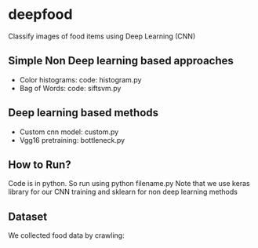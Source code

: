 # deepfood
Classify images of food items using Deep Learning (CNN)

## Simple Non Deep learning based approaches
- Color histograms: code: histogram.py
- Bag of Words: code: siftsvm.py

## Deep learning based methods
- Custom cnn model: custom.py
- Vgg16 pretraining: bottleneck.py


## How to Run?
Code is in python. So run using python filename.py
Note that we use keras library for our CNN training and sklearn for non deep learning methods

## Dataset
We collected food data by crawling: 
